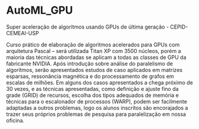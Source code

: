 # AutoML_GPU
Super aceleração de algoritmos usando GPUs de última geração - CEPID-CEMEAI-USP

Curso prático de elaboração de algoritmos acelerados para GPUs com arquitetura Pascal – será utilizada Titan XP com 3500 núcleos, porém a maioria das técnicas abordadas se aplicam a todas as classes de GPU da fabricante NVIDIA. Após introdução sobre análise do paralelismo de algoritmos, serão apresentados estudos de caso aplicados em matrizes esparsas, ressonância magnética e do processamento de grafos em escalas de milhões. Em alguns dos casos apresentados a chega próximo de 30 vezes, e as técnicas apresentadas, como definição e ajuste fino da grade (GRID) de recursos, escolha dos tipos adequados de memória e técnicas para o escalonador de processos (WARP), podem ser facilmente adaptadas a outros problemas, logo os alunos inscritos são encorajados a trazer seus próprios problemas de pesquisa para paralelização em nossa oficina.
